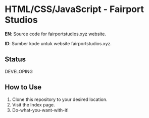 # HTML/CSS/JavaScript - Fairport Studios
**EN**: Source code for fairportstudios.xyz website.

**ID**: Sumber kode untuk website fairportstudios.xyz.

## Status
DEVELOPING

## How to Use
1. Clone this repository to your desired location.
2. Visit the Index page.
3. Do-what-you-want-with-it!
